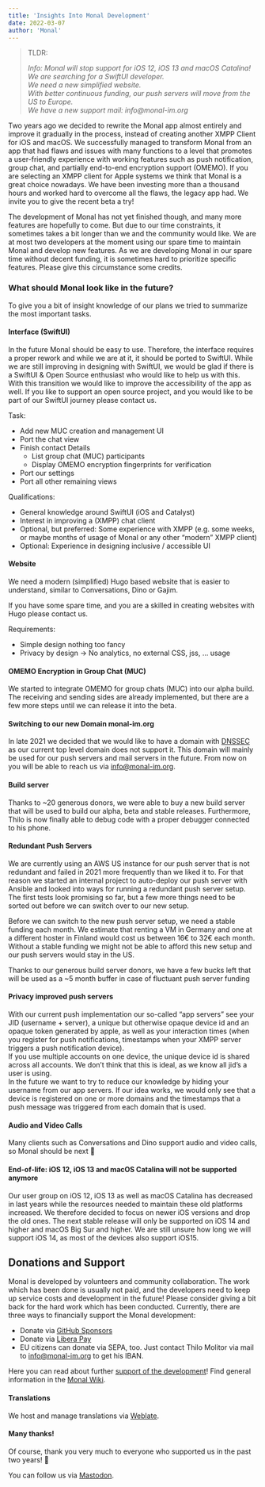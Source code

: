 ```yaml
---
title: 'Insights Into Monal Development'
date: 2022-03-07
author: 'Monal'
---
```


> TLDR:
>
> _Info: Monal will stop support for iOS 12, iOS 13 and macOS Catalina!  
> We are searching for a SwiftUI developer.  
> We need a new simplified website.  
> With better continuous funding, our push servers will move from the US to Europe.  
> We have a new support mail: info@monal-im.org_

Two years ago we decided to rewrite the Monal app almost entirely and improve it gradually in the process, instead of creating another XMPP Client for iOS and macOS. We successfully managed to transform Monal from an app that had flaws and issues with many functions to a level that promotes a user-friendly experience with working features such as push notification, group chat, and partially end-to-end encryption support (OMEMO). If you are selecting an XMPP client for Apple systems we think that Monal is a great choice nowadays. We have been investing more than a thousand hours and worked hard to overcome all the flaws, the legacy app had. We invite you to give the recent beta a try!

The development of Monal has not yet finished though, and many more features are hopefully to come. But due to our time constraints, it sometimes takes a bit longer than we and the community would like. We are at most two developers at the moment using our spare time to maintain Monal and develop new features. As we are developing Monal in our spare time without decent funding, it is sometimes hard to prioritize specific features. Please give this circumstance some credits.

### What should Monal look like in the future?

To give you a bit of insight knowledge of our plans we tried to summarize the most important tasks.

#### Interface (SwiftUI)

In the future Monal should be easy to use. Therefore, the interface requires a proper rework and while we are at it, it should be ported to SwiftUI. While we are still improving in designing with SwiftUI, we would be glad if there is a SwiftUI & Open Source enthusiast who would like to help us with this.  
With this transition we would like to improve the accessibility of the app as well. If you like to support an open source project, and you would like to be part of our SwiftUI journey please contact us.

Task:

- Add new MUC creation and management UI
- Port the chat view
- Finish contact Details
  - List group chat (MUC) participants
  - Display OMEMO encryption fingerprints for verification
- Port our settings
- Port all other remaining views

Qualifications:

- General knowledge around SwiftUI (iOS and Catalyst)
- Interest in improving a (XMPP) chat client
- Optional, but preferred: Some experience with XMPP (e.g. some weeks, or maybe months of usage of Monal or any other “modern” XMPP client)
- Optional: Experience in designing inclusive / accessible UI

#### Website

We need a modern (simplified) Hugo based website that is easier to understand, similar to Conversations, Dino or Gajim.

If you have some spare time, and you are a skilled in creating websites with Hugo please contact us.

Requirements:

- Simple design nothing too fancy
- Privacy by design → No analytics, no external CSS, jss, … usage

#### OMEMO Encryption in Group Chat (MUC)

We started to integrate OMEMO for group chats (MUC) into our alpha build. The receiving and sending sides are already implemented, but there are a few more steps until we can release it into the beta.

#### Switching to our new Domain monal-im.org

In late 2021 we decided that we would like to have a domain with [DNSSEC](https://en.wikipedia.org/wiki/Domain_Name_System_Security_Extensions) as our current top level domain does not support it. This domain will mainly be used for our push servers and mail servers in the future. From now on you will be able to reach us via info@monal-im.org.

#### Build server

Thanks to ~20 generous donors, we were able to buy a new build server that will be used to build our alpha, beta and stable releases. Furthermore, Thilo is now finally able to debug code with a proper debugger connected to his phone.

#### Redundant Push Servers

We are currently using an AWS US instance for our push server that is not redundant and failed in 2021 more frequently than we liked it to. For that reason we started an internal project to auto-deploy our push server with Ansible and looked into ways for running a redundant push server setup. The first tests look promising so far, but a few more things need to be sorted out before we can switch over to our new setup.

Before we can switch to the new push server setup, we need a stable funding each month. We estimate that renting a VM in Germany and one at a different hoster in Finland would cost us between 16€ to 32€ each month. Without a stable funding we might not be able to afford this new setup and our push servers would stay in the US.

Thanks to our generous build server donors, we have a few bucks left that will be used as a ~5 month buffer in case of fluctuant push server funding

#### Privacy improved push servers

With our current push implementation our so-called “app servers” see your JID (username + server), a unique but otherwise opaque device id and an opaque token generated by apple, as well as your interaction times (when you register for push notifications, timestamps when your XMPP server triggers a push notification device).  
If you use multiple accounts on one device, the unique device id is shared across all accounts. We don’t think that this is ideal, as we know all jid’s a user is using.  
In the future we want to try to reduce our knowledge by hiding your username from our app servers. If our idea works, we would only see that a device is registered on one or more domains and the timestamps that a push message was triggered from each domain that is used.

#### Audio and Video Calls

Many clients such as Conversations and Dino support audio and video calls, so Monal should be next 🙂

#### End-of-life: iOS 12, iOS 13 and macOS Catalina will not be supported anymore

Our user group on iOS 12, iOS 13 as well as macOS Catalina has decreased in last years while the resources needed to maintain these old platforms increased. We therefore decided to focus on newer iOS versions and drop the old ones. The next stable release will only be supported on iOS 14 and higher and macOS Big Sur and higher. We are still unsure how long we will support iOS 14, as most of the devices also support iOS15.

## Donations and Support

Monal is developed by volunteers and community collaboration. The work which has been done is usually not paid, and the developers need to keep up service costs and development in the future! Please consider giving a bit back for the hard work which has been conducted. Currently, there are three ways to financially support the Monal development:

- Donate via [GitHub Sponsors](https://github.com/sponsors/tmolitor-stud-tu)
- Donate via [Libera Pay](https://liberapay.com/tmolitor)
- EU citizens can donate via SEPA, too. Just contact Thilo Molitor via mail to [info@monal-im.org](mailto:info@monal-im.org) to get his IBAN.

Here you can read about further [support of the development](https://github.com/monal-im/Monal/issues/363)! Find general information in the [Monal Wiki](https://github.com/monal-im/Monal/wiki).

#### Translations

We host and manage translations via [Weblate](https://hosted.weblate.org/engage/monal/).

#### Many thanks!

Of course, thank you very much to everyone who supported us in the past two years! 🙂

You can follow us via [Mastodon](https://fosstodon.org/@Monal).
